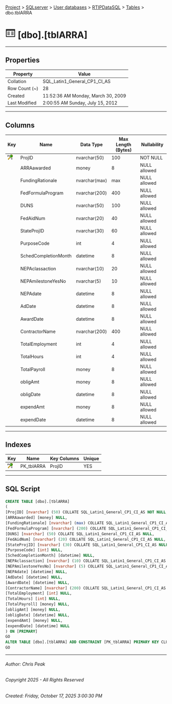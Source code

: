 #### 

[Project](../../../../index.md) > [SQLserver](../../../index.md) > [User databases](../../index.md) > [RTIPDataSQL](../index.md) > [Tables](Tables.md) > dbo.tblARRA

# ![Tables](../../../../Images/Table32.png) [dbo].[tblARRA]

---

## <a name="#properties"></a>Properties

| Property | Value |
|---|---|
| Collation | SQL_Latin1_General_CP1_CI_AS |
| Row Count (~) | 28 |
| Created | 11:52:36 AM Monday, March 30, 2009 |
| Last Modified | 2:00:55 AM Sunday, July 15, 2012 |


---

## <a name="#columns"></a>Columns

| Key | Name | Data Type | Max Length (Bytes) | Nullability |
|---|---|---|---|---|
| [![Cluster Primary Key PK_tblARRA: ProjID](../../../../Images/pkcluster.png)](#indexes) | ProjID | nvarchar(50) | 100 | NOT NULL |
|  | ARRAawarded | money | 8 | NULL allowed |
|  | FundingRationale | nvarchar(max) | max | NULL allowed |
|  | FedFormulaProgram | nvarchar(200) | 400 | NULL allowed |
|  | DUNS | nvarchar(50) | 100 | NULL allowed |
|  | FedAidNum | nvarchar(20) | 40 | NULL allowed |
|  | StateProjID | nvarchar(30) | 60 | NULL allowed |
|  | PurposeCode | int | 4 | NULL allowed |
|  | SchedCompletionMonth | datetime | 8 | NULL allowed |
|  | NEPAclassaction | nvarchar(10) | 20 | NULL allowed |
|  | NEPAmilestoneYesNo | nvarchar(5) | 10 | NULL allowed |
|  | NEPAdate | datetime | 8 | NULL allowed |
|  | AdDate | datetime | 8 | NULL allowed |
|  | AwardDate | datetime | 8 | NULL allowed |
|  | ContractorName | nvarchar(200) | 400 | NULL allowed |
|  | TotalEmployment | int | 4 | NULL allowed |
|  | TotalHours | int | 4 | NULL allowed |
|  | TotalPayroll | money | 8 | NULL allowed |
|  | obligAmt | money | 8 | NULL allowed |
|  | obligDate | datetime | 8 | NULL allowed |
|  | expendAmt | money | 8 | NULL allowed |
|  | expendDate | datetime | 8 | NULL allowed |


---

## <a name="#indexes"></a>Indexes

| Key | Name | Key Columns | Unique |
|---|---|---|---|
| [![Cluster Primary Key PK_tblARRA: ProjID](../../../../Images/pkcluster.png)](#indexes) | PK_tblARRA | ProjID | YES |


---

## <a name="#sqlscript"></a>SQL Script

```sql
CREATE TABLE [dbo].[tblARRA]
(
[ProjID] [nvarchar] (50) COLLATE SQL_Latin1_General_CP1_CI_AS NOT NULL,
[ARRAawarded] [money] NULL,
[FundingRationale] [nvarchar] (max) COLLATE SQL_Latin1_General_CP1_CI_AS NULL,
[FedFormulaProgram] [nvarchar] (200) COLLATE SQL_Latin1_General_CP1_CI_AS NULL,
[DUNS] [nvarchar] (50) COLLATE SQL_Latin1_General_CP1_CI_AS NULL,
[FedAidNum] [nvarchar] (20) COLLATE SQL_Latin1_General_CP1_CI_AS NULL,
[StateProjID] [nvarchar] (30) COLLATE SQL_Latin1_General_CP1_CI_AS NULL,
[PurposeCode] [int] NULL,
[SchedCompletionMonth] [datetime] NULL,
[NEPAclassaction] [nvarchar] (10) COLLATE SQL_Latin1_General_CP1_CI_AS NULL,
[NEPAmilestoneYesNo] [nvarchar] (5) COLLATE SQL_Latin1_General_CP1_CI_AS NULL,
[NEPAdate] [datetime] NULL,
[AdDate] [datetime] NULL,
[AwardDate] [datetime] NULL,
[ContractorName] [nvarchar] (200) COLLATE SQL_Latin1_General_CP1_CI_AS NULL,
[TotalEmployment] [int] NULL,
[TotalHours] [int] NULL,
[TotalPayroll] [money] NULL,
[obligAmt] [money] NULL,
[obligDate] [datetime] NULL,
[expendAmt] [money] NULL,
[expendDate] [datetime] NULL
) ON [PRIMARY]
GO
ALTER TABLE [dbo].[tblARRA] ADD CONSTRAINT [PK_tblARRA] PRIMARY KEY CLUSTERED ([ProjID]) ON [PRIMARY]
GO

```


---

###### Author:  Chris Peak

###### Copyright 2025 - All Rights Reserved

###### Created: Friday, October 17, 2025 3:00:30 PM

